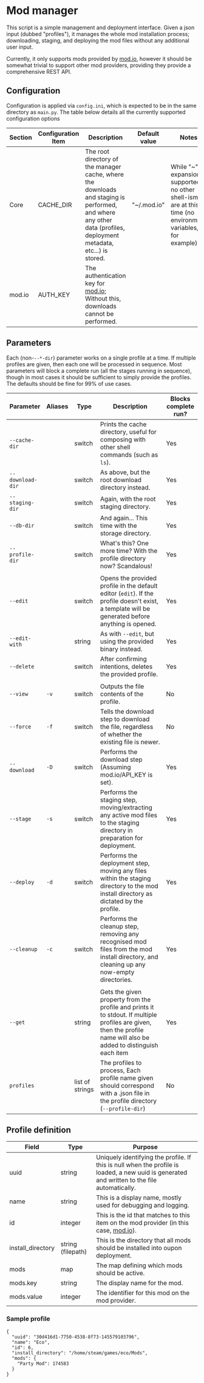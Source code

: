 # Mod manager

This script is a simple management and deployment interface. Given a json input (dubbed "profiles"), 
it manages the whole mod installation process; downloading, staging, and deploying the mod files without any
additional user input.

Currently, it only supports mods provided by [mod.io](https://mod.io), however it should be somewhat trivial
to support other mod providers, providing they provide a comprehensive REST API.

## Configuration

Configuration is applied via `config.ini`, which is expected to be in the same directory as `main.py`.
The table below details all the currently supported configuration options

| Section | Configuration Item | Description | Default value | Notes |
| ------- | ------------------ | ----------- | ------------- | ----- |
| Core    | CACHE_DIR          | The root directory of the manager cache, where the downloads and staging is performed, and where any other data (profiles, deployment metadata, etc...) is stored. | "~/.mod.io" | While "~" expansion is supported, no other shell-isms are at this time (no environment variables, for example). |
| mod.io  | AUTH_KEY           | The authentication key for [mod.io](https://mod.io); Without this, downloads cannot be performed.

## Parameters

Each (non-`--*-dir`) parameter works on a single profile at a time. If multiple profiles are given, then each one will 
be processed in sequence. Most parameters will block a complete run (all the stages running in sequence),
though in most cases it should be sufficient to simply provide the profiles. The defaults should be fine for 99% of use cases.  

| Parameter | Aliases | Type | Description | Blocks complete run? |
| --------- | ------- | ---- | ----------- | -------------------- |
| `--cache-dir` | | switch | Prints the cache directory, useful for composing with other shell commands (such as `ls`). | Yes |
| `--download-dir` | | switch | As above, but the root download directory instead. | Yes |
| `--staging-dir` | | switch | Again, with the root staging directory. | Yes |
| `--db-dir` | | switch | And again... This time with the storage directory. | Yes |
| `--profile-dir` | | switch | What's this? One more time? With the profile directory now? Scandalous! | Yes |
|||||
| `--edit` | | switch | Opens the provided profile in the default editor (`edit`). If the profile doesn't exist, a template will be generated before anything is opened. | Yes |
| `--edit-with` | | string | As with `--edit`, but using the provided binary instead. | Yes |
| `--delete` | | switch | After confirming intentions, deletes the provided profile. | Yes |
|||||
| `--view` | `-v` | switch | Outputs the file contents of the profile. | No |
| `--force` | `-f` | switch | Tells the download step to download the file, regardless of whether the existing file is newer. | No |
| `--download` | `-D` | switch | Performs the download step (Assuming mod.io/API_KEY is set). | Yes |
| `--stage` | `-s` | switch | Performs the staging step, moving/extracting any active mod files to the staging directory in preparation for deployment. | Yes |
| `--deploy` | `-d` | switch | Performs the deployment step, moving any files within the staging directory to the mod install directory as dictated by the profile. | Yes |
| `--cleanup` | `-c` | switch | Performs the cleanup step, removing any recognised mod files from the mod install directory, and cleaning up any now-empty directories. | Yes |
|||||
| `--get` | | string | Gets the given property from the profile and prints it to stdout. If multiple profiles are given, then the profile name will also be added to distinguish each item | Yes |
| `profiles` | | list of strings | The profiles to process, Each profile name given should correspond with a .json file in the profile directory (`--profile-dir`) | No |

## Profile definition

| Field | Type | Purpose |
| ----- | ---- | ------- |
| uuid  | string | Uniquely identifying the profile. If this is null when the profile is loaded, a new uuid is generated and written to the file automatically. |
| name  | string | This is a display name, mostly used for debugging and logging. |
| id    | integer | This is the id that matches to this item on the mod provider (in this case, [mod.io](https://mod.io)). |
| install_directory | string (filepath) | This is the directory that all mods should be installed into oupon deployment. |
| mods | map | The map defining which mods should be active. |
| mods.key | string | The display name for the mod. |
| mods.value | integer | The identifier for this mod on the mod provider. |

### Sample profile

```json5
{
  "uuid": "30d416d1-7750-4538-8f73-145579103796",
  "name": "Eco",
  "id": 6,
  "install_directory": "/home/steam/games/eco/Mods",
  "mods": {
    "Party Mod": 174583
  }
}
```
